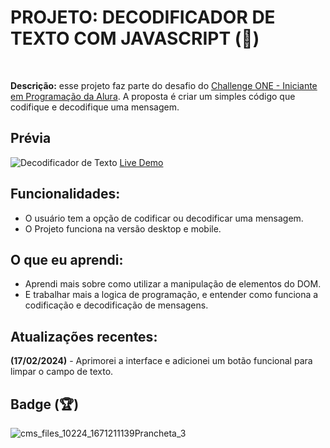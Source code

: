 # PROJETO: DECODIFICADOR DE TEXTO COM JAVASCRIPT (👾)
<br>

**Descrição:** esse projeto faz parte do desafio do [Challenge ONE - Iniciante em Programação da Alura](https://www.alura.com.br/challenges/challenge-one-logica). A proposta é criar um simples código que codifique e decodifique uma mensagem.

## Prévia

![Decodificador de Texto](https://github.com/gabrielucasantos/decodificador_challenge_alura/assets/132011614/50101cd0-65d9-4f21-a85c-92efcc14744e)
[Live Demo](https://gabrielucasantos.github.io/decodificador_challenge_alura/)

## Funcionalidades:

- O usuário tem a opção de codificar ou decodificar uma mensagem.
- O Projeto funciona na versão desktop e mobile.

## O que eu aprendi:

- Aprendi mais sobre como utilizar a manipulação de elementos do DOM.
- E trabalhar mais a logica de programação, e entender como funciona a codificação e decodificação de mensagens.

## Atualizações recentes:

**(17/02/2024)** - Aprimorei a interface e adicionei um botão funcional para limpar o campo de texto. 

## Badge (🏆)
![cms_files_10224_1671211139Prancheta_3](https://github.com/gabrielucasantos/decodificador_challenge_alura/assets/132011614/56f4fb94-fe37-4a5b-98fe-d6321a24cd8b)
